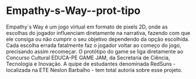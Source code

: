 # Empathy-s-Way--prot-tipo
Empathy`s Way é um jogo virtual em formato de pixels 2D, onde as escolhas do jogador influenciam diretamente na narrativa, fazendo com que ele consiga ou não cumprir o seu objetivo dependendo da opção escolhida. Cada escolha errada fatalmente faz o jogador voltar ao começo do jogo, precisando assim recomeçar. 
O protótipo do game se liga diretamente ao Concurso Cultural EDUCA-PE GAME JAM, da Secretaria de Ciência, Tecnologia e Inovação.
A quipe de estudantes denominada RedSuns - localizada na ETE Neslon Barbalho - tem total autoria sobre esse projeto.
